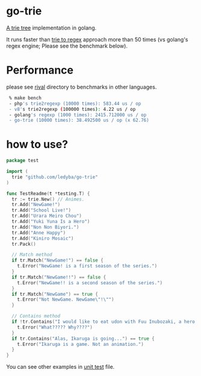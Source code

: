 # go-trie

[A trie tree](https://en.wikipedia.org/wiki/Trie) implementation in golang.

It runs faster than [trie to regex](http://google.com/search?q=trie+2+regex) approach more than 50 times (vs golang's regex engine; Please see the benchmark below).

# Performance

please see [rival]() directory to benchmarks in other languages.

```bash
 % make bench
 - php's trie2regexp (10000 times): 583.44 us / op
 - v8's trie2regexp (100000 times): 4.22 us / op
 - golang's regexp (1000 times): 2415.712000 us / op
 - go-trie (10000 times): 38.492500 us / op (x 62.76)

```

# how to use?

```go
package test

import (
  trie "github.com/ledyba/go-trie"
)

func TestReadme(t *testing.T) {
  tr := trie.New() // Animes.
  tr.Add("NewGame!")
  tr.Add("School Live!")
  tr.Add("Urara Meiro Chou")
  tr.Add("Yuki Yuna Is a Hero")
  tr.Add("Non Non Biyori.")
  tr.Add("Anne Happy")
  tr.Add("Kiniro Mosaic")
  tr.Pack()

  // Match method
  if tr.Match("NewGame!") == false {
    t.Error("NewGame! is a first season of the series.")
  }
  if tr.Match("NewGame!!") == false {
    t.Error("NewGame!! is a second season of the series.")
  }
  if tr.Match("NewGame") == true {
    t.Error("Not NewGame. NewGame\"!\"")
  }

  // Contains method
  if !tr.Contains("I would like to eat udon with Fuu Inubozaki, a hero in \"Yuki Yuna Is a Hero\".") {
    t.Error("What????? Why????")
  }
  if tr.Contains("Alas, Ikaruga is going...") == true {
    t.Error("Ikaruga is a game. Not an animation.")
  }
}
```

You can see other examples in [unit test](https://github.com/ledyba/go-trie/blob/master/types/trie/trie_test.go) file.